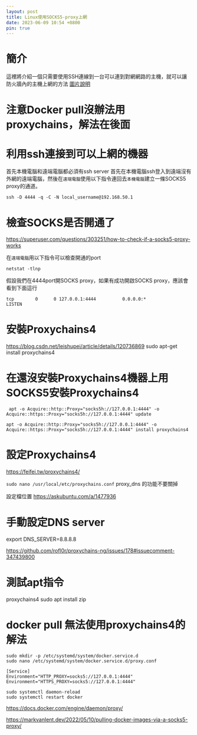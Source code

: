 ```yaml
---
layout: post
title: Linux使用SOCKS5-proxy上網
date: 2023-06-09 10:54 +0800
pin: true
---
```


# 簡介
這裡將介紹一個只需要使用SSH連線到一台可以連到對網網路的主機，就可以讓防火牆內的主機上網的方法
[圖片說明](https://ma.ttias.be/socks-proxy-linux-ssh-bypass-content-filters/)

# 注意Docker pull沒辦法用proxychains，解法在後面

# 利用ssh連接到可以上網的機器
首先本機電腦和遠端電腦都必須有ssh server
首先在本機電腦ssh登入到遠端沒有外網的遠端電腦，然後在`遠端電腦`使用以下指令連回去`本機電腦`建立一條SOCKS5 proxy的通道。
```shell
ssh -D 4444 -q -C -N local_username@192.168.50.1
```
# 檢查SOCKS是否開通了
https://superuser.com/questions/303251/how-to-check-if-a-socks5-proxy-works

在`遠端電腦`用以下指令可以檢查開通的port
```shell
netstat -tlnp
```
假設我們在4444port開SOCKS proxy，如果有成功開啟SOCKS proxy，應該會看到下面這行
```shell
tcp        0      0 127.0.0.1:4444          0.0.0.0:*               LISTEN  
```

# 安裝Proxychains4
https://blog.csdn.net/leishupei/article/details/120736869
sudo apt-get install proxychains4

# 在還沒安裝Proxychains4機器上用SOCKS5安裝Proxychains4
```
 apt -o Acquire::http::Proxy="socks5h://127.0.0.1:4444" -o Acquire::https::Proxy="socks5h://127.0.0.1:4444" update

apt -o Acquire::http::Proxy="socks5h://127.0.0.1:4444" -o Acquire::https::Proxy="socks5h://127.0.0.1:4444" install proxychains4 
```

# 設定Proxychains4
https://feifei.tw/proxychains4/  

`sudo nano /usr/local/etc/proxychains.conf`
proxy_dns 的功能不要關掉

設定檔位置
https://askubuntu.com/a/1477936

# 手動設定DNS server
export DNS_SERVER=8.8.8.8

https://github.com/rofl0r/proxychains-ng/issues/178#issuecomment-347439800

# 測試apt指令
proxychains4 sudo apt install zip

# docker pull 無法使用proxychains4的解法
```
sudo mkdir -p /etc/systemd/system/docker.service.d
sudo nano /etc/systemd/system/docker.service.d/proxy.conf
```

```
[Service]
Environment="HTTP_PROXY=socks5://127.0.0.1:4444"
Environment="HTTPS_PROXY=socks5://127.0.0.1:4444"
```

```shell
sudo systemctl daemon-reload
sudo systemctl restart docker
```
https://docs.docker.com/engine/daemon/proxy/  

https://markvanlent.dev/2022/05/10/pulling-docker-images-via-a-socks5-proxy/


